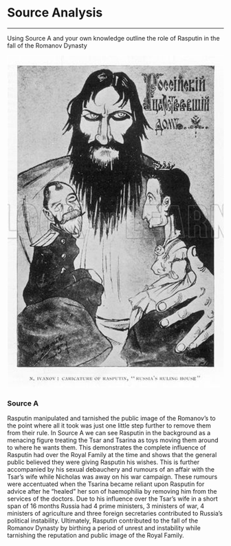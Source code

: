 # Source Analysis

---

Using Source A and your own knowledge outline the role of Rasputin in the fall of the Romanov Dynasty

![Untitled](Untitled.png)

### Source A

Rasputin manipulated and tarnished the public image of the Romanov’s to the point where all it took was just one little step further to remove them from their rule. In Source A we can see Rasputin in the background as a menacing figure treating the Tsar and Tsarina as toys moving them around to where he wants them. This demonstrates the complete influence of Rasputin had over the Royal Family at the time and shows that the general public believed they were giving Rasputin his wishes. This is further accompanied by his sexual debauchery and rumours of an affair with the Tsar’s wife while Nicholas was away on his war campaign. These rumours were accentuated when the Tsarina became reliant upon Rasputin for advice after he “healed” her son of haemophilia by removing him from the services of the doctors. Due to his influence over the Tsar’s wife in a short span of 16 months Russia had 4 prime ministers, 3 ministers of war, 4 ministers of agriculture and three foreign secretaries contributed to Russia’s political instability. Ultimately, Rasputin contributed to the fall of the Romanov Dynasty by birthing a period of unrest and instability while tarnishing the reputation and public image of the Royal Family.